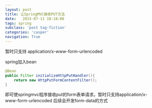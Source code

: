 ```yaml
---
layout: post
title: 让SpringMVC接收PUT方法
date:   2015-07-11 10:18:00
tags: spring
subclass: 'post tag-fiction'
categories: 'casper'
navigation: True
---
```


暂时只支持 application/x-www-form-urlencoded

spring加入bean

```java
@Bean
public Filter initializeHttpPutHandler(){
	return new HttpPutFormContentFilter();
}
```

即可使springmvc程序接收put的form表单请求。暂时只支持application/x-www-form-urlencoded
后续会开发form-data的方式
